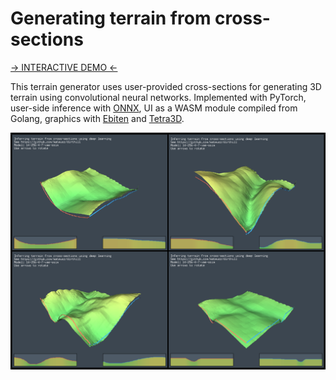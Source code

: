 # Generating terrain from cross-sections

[-> INTERACTIVE DEMO <-](https://mateusz.github.io/dirthill/)

This terrain generator uses user-provided cross-sections for generating 3D terrain using convolutional neural networks. Implemented with PyTorch, user-side inference with [ONNX](https://onnxruntime.ai/), UI as a WASM module compiled from Golang, graphics with [Ebiten](https://github.com/hajimehoshi/ebiten) and [Tetra3D](https://github.com/SolarLune/tetra3d/).


![screenshot](screenshot.png)
